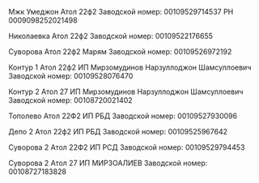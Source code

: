 Мжк Умеджон Атол 22ф2
Заводской номер: 00109529714537
РН 0009098252021498

Николаевка Атол 22ф2
Заводской номер: 00109522176655

Суворова Атол 22ф2 Марям
Заводской номер: 00109526972192

Контур 1 Атол 22ф2 ИП Мирзомудинов Нарзуллоджон Шамсуллоевич
Заводской номер: 00109528076470

Контур 2 Атол 27 ИП Мирзомудинов Нарзуллоджон Шамсуллоевич
Заводской номер: 00108720021402

Тополево Атол 22Ф2 ИП РБД
Заводской номер: 00109527930096

Депо 2 Атол 22ф2 ИП РБД
Заводской номер: 00109525967642

Суворова 2 Атол 22Ф2 ИП РСД
Заводской номер: 00109529794453

Суворова 2 Атол 27 ИП МИРЗОАЛИЕВ
Заводской номер: 00108727183828